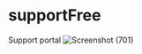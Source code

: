 # supportFree
Support portal
![Screenshot (701)](https://user-images.githubusercontent.com/29467209/143739326-70fdc3e2-c5c5-49f5-b194-d765ff3aeeb4.png)
